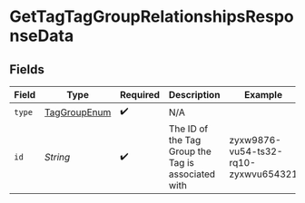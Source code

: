# GetTagTagGroupRelationshipsResponseData


## Fields

| Field                                                   | Type                                                    | Required                                                | Description                                             | Example                                                 |
| ------------------------------------------------------- | ------------------------------------------------------- | ------------------------------------------------------- | ------------------------------------------------------- | ------------------------------------------------------- |
| `type`                                                  | [TagGroupEnum](../../models/components/TagGroupEnum.md) | :heavy_check_mark:                                      | N/A                                                     |                                                         |
| `id`                                                    | *String*                                                | :heavy_check_mark:                                      | The ID of the Tag Group the Tag is associated with      | zyxw9876-vu54-ts32-rq10-zyxwvu654321                    |